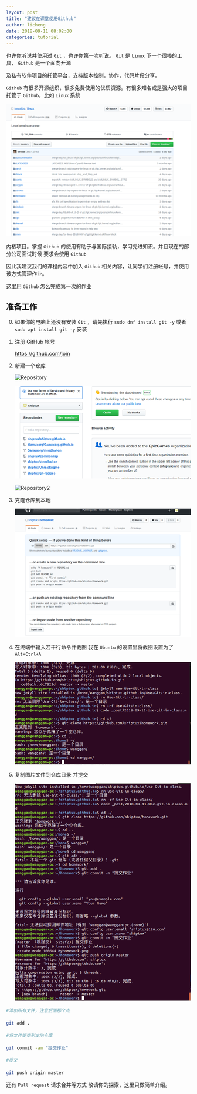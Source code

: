 ```yaml
---
layout: post
title: "建议在课堂使用Github"
author: licheng
date: 2018-09-11 08:02:00
categories: tutorial
---
```


也许你听说并使用过 `Git` ，也许你第一次听说。 `Git` 是 `Linux` 下一个很棒的工具， `Github` 是一个面向开源 

及私有软件项目的托管平台，支持版本控制，协作，代码片段分享。

`Github` 有很多开源组织，很多免费使用的优质资源。有很多知名或是强大的项目托管于 `Github`，比如 `Linux` 系统

![kernel](/assets/2018/09/11/kernel.png)

内核项目。掌握 `Github` 的使用有助于与国际接轨，学习先进知识。并且现在的部分公司面试时候 要求会使用 `Github` 

因此我建议我们的课程内容中加入 `Github` 相关内容，让同学们注册帐号，并使用该方式管理作业。

这里用 `Github` 怎么完成第一次的作业

## 准备工作

0. 如果你的电脑上还没有安装 `Git` ，请先执行 `sudo dnf install git -y` 或者  `sudo apt install git -y` 安装

1. 注册 GitHub 帐号

    <https://github.com/join>

2. 新建一个仓库

    ![Repository](/assets/2018/09/11/Repository.png)

    ![Repository1](/assets/2018/09/11/Repository1.png)

    ![Repository2](/assets/2018/09/11/Repository.png2)



3. 克隆仓库到本地

    ![Clone](/assets/2018/09/11/Clone.png)

4. 在终端中输入若干行命令并截图 我在 `Ubuntu` 的设置里将截图设置为了 `Alt+Ctrl+A`

    ![Code](/assets/2018/09/11/Code.png)

5. 复制图片文件到仓库目录 并提交

    ![Push](/assets/2018/09/11/Push.png)

```bash
#添加所有文件，注意后面那个点

git add . 

#将文件提交到本地仓库

git commit -am "提交作业"

#提交

git push origin master

```

还有 `Pull request` 请求合并等方式 敬请你的探索，这里只做简单介绍。